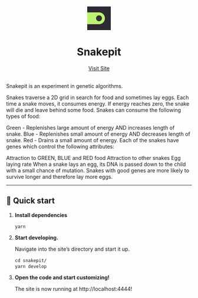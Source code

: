 <p align="center">
  <a href="https://snakepit.roscoe.dev">
    <img alt="Snakepit" src="./src/favicon.ico" width="64" />
  </a>
</p>
<h1 align="center">
  Snakepit
</h1>

<div align="center">
  <a href="https://snakepit.roscoe.dev/" marginRight="20px">Visit Site</a>
</div>
<br />

Snakepit is an experiment in genetic algorithms.

Snakes traverse a 2D grid in search for food and sometimes lay eggs. Each time a snake moves, it consumes energy. If energy reaches zero, the snake will die and leave behind some food. Snakes can consume the following types of food:

Green - Replenishes large amount of energy AND increases length of snake.
Blue - Replenishes small amount of energy AND decreases length of snake.
Red - Drains a small amount of energy.
Each of the snakes have genes which control the following attributes:

Attraction to GREEN, BLUE and RED food
Attraction to other snakes
Egg laying rate
When a snake lays an egg, its DNA is passed down to the child with a small chance of mutation. Snakes with good genes are more likely to survive longer and therefore lay more eggs.

<hr>

## 🚀 Quick start

1.  **Install dependencies**

    ```shell
    yarn
    ```

2.  **Start developing.**

    Navigate into the site’s directory and start it up.

    ```shell
    cd snakepit/
    yarn develop
    ```

3.  **Open the code and start customizing!**

    The site is now running at http://localhost:4444!
